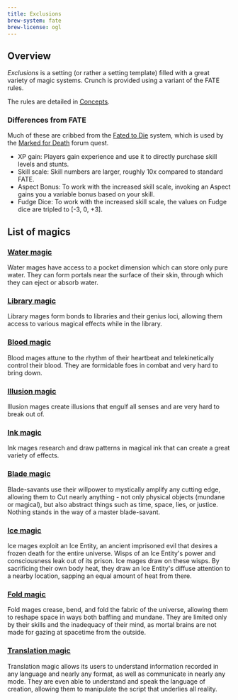 ```yaml
---
title: Exclusions
brew-system: fate
brew-license: ogl
---
```


## Overview

*Exclusions* is a setting (or rather a setting template) filled with a great variety
of magic systems. Crunch is provided using a variant of the FATE rules.

The rules are detailed in [Concepts](concepts.html).

### Differences from FATE

Much of these are cribbed from the [Fated to Die](https://docs.google.com/document/d/1JdE1lGoRnzj4HIuzlYdDq18FTYZ5s-Qxa1Mt0NR_cQM/edit#heading=h.u2c080bpff7f)
system, which is used by the [Marked for Death](https://forums.sufficientvelocity.com/threads/marked-for-death-a-rational-naruto-quest.24481/)
forum quest.

 - XP gain: Players gain experience and use it to directly purchase skill levels and stunts.
 - Skill scale: Skill numbers are larger, roughly 10x compared to standard FATE.
 - Aspect Bonus: To work with the increased skill scale, invoking an Aspect gains you a variable bonus based on your skill.
 - Fudge Dice: To work with the increased skill scale, the values on Fudge dice are tripled to [-3, 0, +3].

## List of magics

### [Water magic](water-magic.html)

Water mages have access to a pocket dimension which can store only pure water. They can form portals
near the surface of their skin, through which they can eject or absorb water.

### [Library magic](library-magic.html)

Library mages form bonds to libraries and their genius loci, allowing them access
to various magical effects while in the library.

### [Blood magic](blood-magic.html)

Blood mages attune to the rhythm of their heartbeat and telekinetically control their blood.
They are formidable foes in combat and very hard to bring down.

### [Illusion magic](illusion-magic.html)

Illusion mages create illusions that engulf all senses and are very hard to break out of.

### [Ink magic](ink-magic.html)

Ink mages research and draw patterns in magical ink that can create a great variety of effects.

### [Blade magic](blade-magic.html)

Blade-savants use their willpower to mystically amplify any cutting edge, allowing them to Cut
nearly anything - not only physical objects (mundane or magical), but also abstract things such
as time, space, lies, or justice. Nothing stands in the way of a master blade-savant.

### [Ice magic](ice-magic.html)

Ice mages exploit an Ice Entity, an ancient imprisoned evil that desires a frozen death
for the entire universe. Wisps of an Ice Entity's power and consciousness leak out of its
prison. Ice mages draw on these wisps. By sacrificing their own body heat, they draw an
Ice Entity's diffuse attention to a nearby location, sapping an equal amount of heat from there.

### [Fold magic](fold-magic.html)

Fold mages crease, bend, and fold the fabric of the universe, allowing them to reshape
space in ways both baffling and mundane. They are limited only by their skills and the
inadequacy of their mind, as mortal brains are not made for gazing at spacetime from the
outside.

### [Translation magic](translation-magic.html)

Translation magic allows its users to understand information recorded
in any language and nearly any format, as well as communicate in nearly
any mode. They are even able to understand and speak the language of
creation, allowing them to manipulate the script that underlies all reality.